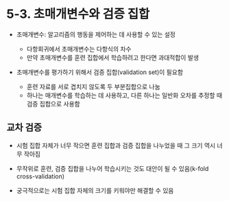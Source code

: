 # 5-3. 초매개변수와 검증 집합

* 초매개변수: 알고리즘의 행동을 제어하는 데 사용할 수 있는 설정
    * 다항회귀에서 초매개변수는 다항식의 차수
    * 만약 초매개변수를 훈련 집합에서 학습하려고 한다면 과대적합이 발생

* 초매개변수를 평가하기 위해서 검증 집합(validation set)이 필요함
    * 훈련 자료를 서로 겹치지 않도록 두 부분집합으로 나눔
    * 하나는 매개변수를 학습하는 데 사용하고, 다른 하나는 일반화 오차를 추정할 때 검증 집합으로 사용함

## 교차 검증

* 시험 집합 자체가 너무 작으면 훈련 집합과 검증 집합을 나누었을 때 그 크기 역시 너무 작아짐

* 무작위로 훈련, 검증 집합을 나누어 학습시키는 것도 대안이 될 수 있음(k-fold cross-validation)

* 궁극적으로는 시험 집합 자체의 크기를 키워야만 해결할 수 있음
